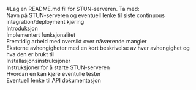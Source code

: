 #Lag en README.md fil for STUN-serveren. Ta med:  
Navn på STUN-serveren og eventuell lenke til siste continuous integration/deployment kjøring  
Introduksjon  
Implementert funksjonalitet  
Fremtidig arbeid med oversikt over nåværende mangler  
Eksterne avhengigheter med en kort beskrivelse av hver avhengighet og hva den er brukt til  
Installasjonsinstruksjoner  
Instruksjoner for å starte STUN-serveren  
Hvordan en kan kjøre eventulle tester  
Eventuell lenke til API dokumentasjon  